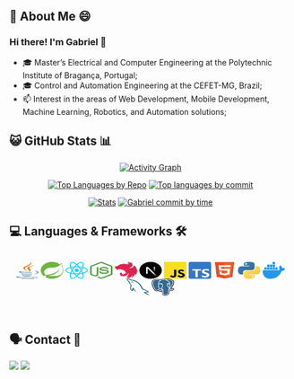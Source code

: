 ## 💫 About Me 😄

### Hi there! I'm Gabriel 👋
-   🎓 Master’s Electrical and Computer Engineering at the Polytechnic Institute of Bragança, Portugal;
-   🎓 Control and Automation Engineering at the CEFET-MG, Brazil;
-   📫 Interest in the areas of Web Development, Mobile Development, Machine Learning, Robotics, and Automation solutions;


## 😺 GitHub Stats 📊

<div align="center">


<a width="98%" href="https://github.com/gabrieloliveirapimentel/"><img alt="Activity Graph" src="https://github-profile-summary-cards.vercel.app/api/cards/profile-details?username=gabrieloliveirapimentel&theme=nord_dark" /></a>
<br/>

<p>
    <a href="https://github.com/gabrieloliveirapimentel"><img height="200em" width="49%" alt="Top Languages by Repo" src="https://github-profile-summary-cards.vercel.app/api/cards/repos-per-language?username=gabrieloliveirapimentel&theme=nord_dark"/></a>
    <a href="https://github.com/gabrieloliveirapimentel"><img height="200em" width="49%" alt="Top languages by commit" src="https://github-profile-summary-cards.vercel.app/api/cards/most-commit-language?username=gabrieloliveirapimentel&theme=nord_dark"/></a>
    </p >
   
  
<p>
<a href="https://github.com/gabrieloliveirapimentel"><img height="200em" width="49%" alt="Stats" src="https://github-profile-summary-cards.vercel.app/api/cards/stats?username=gabrieloliveirapimentel&theme=nord_dark"/></a>
    <a href="https://github.com/gabrieloliveirapimentel"><img height="200em" width="49%" alt="Gabriel commit by time" src="https://github-profile-summary-cards-1cxn1hxbe-vn7n24fzkq.vercel.app/api/cards/productive-time?username=gabrieloliveirapimentel&theme=nord_dark&utcOffset=-3"/></a>
  </p>
  

</div>

 ## 💻 Languages & Frameworks 🛠️
  <div style="display: inline_block" align="center"><br>
    <img align="center" alt="Java" height="30" width="40" src="./img/java.svg">
    <img align="center" alt="Spring" height="30" width="40" src="./img/java-spring.svg">
    <img align="center" alt="React" height="30" width="40" src="./img/react.svg">
    <img align="center" alt="Node" height="30" width="40" src="./img/node.svg">
    <img align="center" alt="NestJs" height="30" width="40" src="./img/node-nestjs.svg">
    <img align="center" alt="NextJS" height="30" width="40" src="./img/react-nextjs.svg">
    <img align="center" alt="JS" height="30" width="40" src="./img/javascript.svg">
    <img align="center" alt="TS" height="30" width="40" src="./img/typescript.svg">
    <img align="center" alt="HTML" height="30" width="40" src="./img/html.svg">
    <img align="center" alt="Python" height="30" width="40" src="./img/python.svg">
    <img align="center" alt="Docker" height="30" width="40" src="./img/docker.svg">
    <img align="center" alt="MySQL" height="30" width="40" src="./img/mysql.svg">
    <img align="center" alt="Postgresql" height="30" width="40" src="./img/postgresql.svg">
  </br>  
  </br>
  </br>
</div>

## 🗣️ Contact 📩

 <div> 
  <a href = "mailto:gabrieloliveirapimentel@hotmail.com"><img src="https://img.shields.io/badge/outlook-%230077B5?style=for-the-badge&logo=microsoftoutlook&logoColor=gabrieloliveirapimentel" target="_blank"></a>
  <a href="https://www.linkedin.com/in/gabriel-oliveira-pimentel/" target="_blank"><img src="https://img.shields.io/badge/-LinkedIn-%230077B5?style=for-the-badge&logo=linkedin&logoColor=gabrieloliveirapimentel" target="_blank"></a>  
</div>

